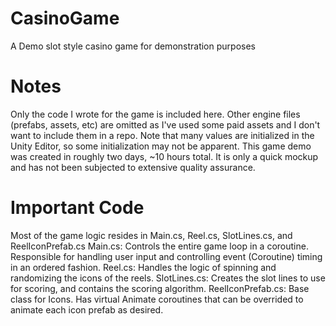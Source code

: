 # CasinoGame
 A Demo slot style casino game for demonstration purposes

# Notes
Only the code I wrote for the game is included here. Other engine files (prefabs, assets, etc) are omitted as I've used some paid assets and I don't want to include them in a repo.
Note that many values are initialized in the Unity Editor, so some initialization may not be apparent.
This game demo was created in roughly two days, ~10 hours total. It is only a quick mockup and has not been subjected to extensive quality assurance.

 # Important Code
 Most of the game logic resides in Main.cs, Reel.cs, SlotLines.cs, and ReelIconPrefab.cs
 Main.cs: Controls the entire game loop in a coroutine. Responsible for handling user input and controlling event (Coroutine) timing in an ordered fashion.
 Reel.cs: Handles the logic of spinning and randomizing the icons of the reels.
 SlotLines.cs: Creates the slot lines to use for scoring, and contains the scoring algorithm.
 ReelIconPrefab.cs: Base class for Icons. Has virtual Animate coroutines that can be overrided to animate each icon prefab as desired.
